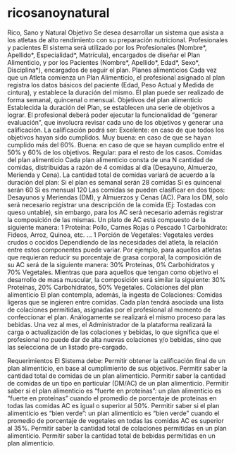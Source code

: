 # ricosanoynatural
Rico, Sano y Natural
Objetivo
Se desea desarrollar un sistema que asista a los atletas de alto rendimiento con su preparación nutricional. 
Profesionales y pacientes
El sistema será utilizado por los Profesionales (Nombre*, Apellido*, Especialidad*, Matrícula), encargados de diseñar el Plan Alimenticio, y por los Pacientes (Nombre*, Apellido*, Edad*, Sexo*, Disciplina*), encargados de seguir el plan.
Planes alimenticios
Cada vez que un Atleta comienza un Plan Alimenticio, el profesional asignado al plan registra los datos básicos del paciente (Edad, Peso Actual y Medida de cintura), y establece la duración del mismo. El plan puede ser realizado de forma semanal, quincenal o mensual. 
Objetivos del plan alimenticio
Establecida la duración del Plan, se establecen una serie de objetivos a lograr.
El profesional deberá poder ejecutar la funcionalidad de “generar evaluación”, que involucra revisar cada uno de los objetivos y generar una calificación. La calificación podrá ser:
Excelente: en caso de que todos los objetivos hayan sido cumplidos.
Muy buena: en caso de que se hayan cumplido más del 60%.
Buena: en caso de que se hayan cumplido entre el 50% y 60% de los objetivos.
Regular: para el resto de los casos.
Comidas del plan alimenticio
Cada plan alimenticio consta de una N cantidad de comidas, distribuidas a razón de 4 comidas al día (Desayuno, Almuerzo, Merienda y Cena). 
La cantidad total de comidas variará de acuerdo a la duración del plan:
Si el plan es semanal serán 28 comidas
Si es quincenal serán 60
Si es mensual 120
Las comidas se pueden clasificar en dos tipos: Desayunos y Meriendas (DM), y Almuerzos y Cenas (AC).
Para los DM, solo será necesario registrar una descripción de la comida (Ej: Tostadas con queso untable), sin embargo, para los AC será necesario además registrar la composición de las mismas. Un plato de AC está compuesto de la siguiente manera:
1 Proteína: Pollo, Carnes Rojas o Pescado
1 Carbohidrato: Fideos, Arroz, Quinoa, etc. ...
1 Porción de Vegetales: Vegetales verdes crudos o cocidos
Dependiendo de las necesidades del atleta, la relación entre estos componentes puede variar. Por ejemplo, para aquellos atletas que requieran reducir su porcentaje de grasa corporal, la composición de su AC será de la siguiente manera: 30% Proteínas, 0% Carbohidratos y 70% Vegetales. Mientras que para aquellos que tengan como objetivo el desarrollo de masa muscular, la composición será similar la siguiente: 30% Proteínas, 20% Carbohidratos, 50% Vegetales.
Colaciones del plan alimenticio
El plan contempla, además, la ingesta de Colaciones: Comidas ligeras que se ingieren entre comidas. Cada plan tendrá asociada una lista de colaciones permitidas, asignadas por el profesional al momento de confeccionar el plan. Análogamente se realizará el mismo proceso para las bebidas.
Una vez al mes, el Administrador de la plataforma realizará la carga o actualización de las colaciones y bebidas, lo que significa que el profesional no puede dar de alta nuevas colaciones y/o bebidas, sino que las selecciona de un listado pre-cargado.

Requerimientos
El Sistema debe:
Permitir obtener la calificación final de un plan alimenticio, en base al cumplimiento de sus objetivos.
Permitir saber la cantidad total de comidas de un plan alimenticio.
Permitir saber la cantidad de comidas de un tipo en particular (DM/AC) de un plan alimenticio.
Permitir saber si el plan alimenticio es “fuerte en proteínas”: un plan alimenticio es “fuerte en proteínas” cuando el promedio de porcentaje de proteínas en todas las comidas AC es igual o superior al 50%.
Permitir saber si el plan alimenticio es “bien verde”: un plan alimenticio es “bien verde” cuando el promedio de porcentaje de vegetales en todas las comidas AC es superior al 35%.
Permitir saber la cantidad total de colaciones permitidas en un plan alimenticio.
Permitir saber la cantidad total de bebidas permitidas en un plan alimenticio.

